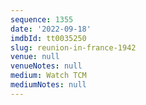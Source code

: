 ```yaml
---
sequence: 1355
date: '2022-09-18'
imdbId: tt0035250
slug: reunion-in-france-1942
venue: null
venueNotes: null
medium: Watch TCM
mediumNotes: null
---
```


